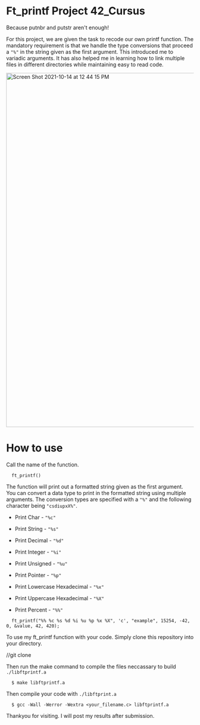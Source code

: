 # Ft_printf Project 42_Cursus

Because putnbr and putstr aren't enough!

For this project, we are given the task to recode our own printf function.
The mandatory requirement is that we handle the type conversions that proceed a ```"%"``` in the string given as the first argument.
This introduced me to variadic arguments. It has also helped me in learning how to link multiple files in different directories while maintaining easy to read code.

<img width="949" alt="Screen Shot 2021-10-14 at 12 44 15 PM" src="https://user-images.githubusercontent.com/86273901/137239164-481ec9c0-ce1c-4a07-92b5-e7db657a9883.png">

# How to use

Call the name of the function.
```
  ft_printf()
```
The function will print out a formatted string given as the first argument. You can convert a data type to print in the formatted string using multiple arguments.
The conversion types are specified with a ```"%"``` and the following character being ```"csdiupxX%"```.

- Print Char - ```"%c"``` 

- Print String - ```"%s"``` 

- Print Decimal - ```"%d"``` 

- Print Integer - ```"%i"```

- Print Unsigned - ```"%u"```

- Print Pointer - ```"%p"```

- Print Lowercase Hexadecimal - ```"%x"```

- Print Uppercase Hexadecimal - ```"%X"```

- Print Percent - ```"%%"```

```
  ft_printf("%% %c %s %d %i %u %p %x %X", 'c', "example", 15254, -42, 0, &value, 42, 420);
```
To use my ft_printf function with your code. Simply clone this repository into your directory.

//git clone

Then run the make command to compile the files neccassary to build ```./libftprintf.a```
```
  $ make libftprintf.a
```
Then compile your code with ```./libftprint.a```
```
  $ gcc -Wall -Werror -Wextra <your_filename.c> libftprintf.a
```
Thankyou for visiting.
I will post my results after submission.
